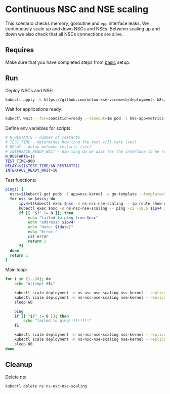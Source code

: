 # Continuous NSC and NSE scaling

This scenario checks memory, goroutine and `vpp` interface leaks. We continuously scale up and down NSCs and NSEs.
Between scaling up and down we also check that all NSCs connections are alive. 

## Requires

Make sure that you have completed steps from [basic](../../basic) setup.

## Run

Deploy NSCs and NSE:
```bash
kubectl apply -k https://github.com/networkservicemesh/deployments-k8s/examples/heal_extended/component-restart?ref=56d14f1cd3c8e1b3070e78b8686138ee98e9681d
```

Wait for applications ready:
```bash
kubectl wait --for=condition=ready --timeout=1m pod -l k8s-app=metrics-server -n ns-nsc-nse-scaling
```

Define env variables for scripts:
```bash
# N_RESTARTS - number of restarts
# TEST_TIME - determines how long the test will take (sec)
# DELAY - delay between restarts (sec)
# INTERFACE_READY_WAIT - how long do we wait for the interface to be ready (sec). Equals to NSM_REQUEST_TIMEOUT * 2 (for Close and Request)
N_RESTARTS=15
TEST_TIME=900
DELAY=$(($TEST_TIME/$N_RESTARTS))
INTERFACE_READY_WAIT=10
```

Test functions:
```bash
ping() {
  nscs=$(kubectl get pods -l app=nsc-kernel -o go-template --template="{{range .items}}{{.metadata.name}} {{end}}" -n ns-nsc-nse-scaling)
  for nsc in $nscs; do
      ipv4=$(kubectl exec $nsc -n ns-nsc-nse-scaling -- ip route show dev nsm-1 | cut -d' ' -f1 | tr '\n' ' ' | cut -d' ' -f1)
      kubectl exec $nsc -n ns-nsc-nse-scaling -- ping -c2 -i0.5 $ipv4 2>&1 > error
      if [[ "$?" != 0 ]]; then
          echo "failed to ping from $nsc"
          echo "address: $ipv4"
          echo "date: $(date)"
          echo "Error:"
          cat error
          return 1
      fi
  done
  return 1
}
```

Main loop:
```bash
for i in {1..20}; do
    echo "Attempt #$i"

    kubectl scale deployment -n ns-nsc-nse-scaling nsc-kernel --replicas=10
    kubectl scale deployment -n ns-nsc-nse-scaling nse-kernel --replicas=10s
    sleep 60

    ping
    if [[ "$?" != 0 ]]; then
        echo "failed to ping!!!!!!!!!"
    fi 

    kubectl scale deployment -n ns-nsc-nse-scaling nsc-kernel --replicas=0;
    kubectl scale deployment -n ns-nsc-nse-scaling nse-kernel --replicas=0;
    sleep 60
done
```

## Cleanup

Delete ns:
```bash
kubectl delete ns ns-nsc-nse-scaling
```
